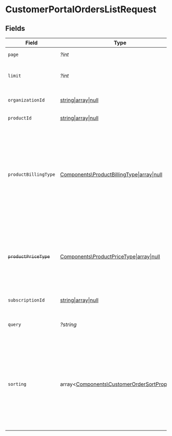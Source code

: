 # CustomerPortalOrdersListRequest


## Fields

| Field                                                                                                                                                                               | Type                                                                                                                                                                                | Required                                                                                                                                                                            | Description                                                                                                                                                                         |
| ----------------------------------------------------------------------------------------------------------------------------------------------------------------------------------- | ----------------------------------------------------------------------------------------------------------------------------------------------------------------------------------- | ----------------------------------------------------------------------------------------------------------------------------------------------------------------------------------- | ----------------------------------------------------------------------------------------------------------------------------------------------------------------------------------- |
| `page`                                                                                                                                                                              | *?int*                                                                                                                                                                              | :heavy_minus_sign:                                                                                                                                                                  | Page number, defaults to 1.                                                                                                                                                         |
| `limit`                                                                                                                                                                             | *?int*                                                                                                                                                                              | :heavy_minus_sign:                                                                                                                                                                  | Size of a page, defaults to 10. Maximum is 100.                                                                                                                                     |
| `organizationId`                                                                                                                                                                    | [string\|array\|null](../../Models/Operations/CustomerPortalOrdersListQueryParamOrganizationIDFilter.md)                                                                            | :heavy_minus_sign:                                                                                                                                                                  | Filter by organization ID.                                                                                                                                                          |
| `productId`                                                                                                                                                                         | [string\|array\|null](../../Models/Operations/CustomerPortalOrdersListQueryParamProductIDFilter.md)                                                                                 | :heavy_minus_sign:                                                                                                                                                                  | Filter by product ID.                                                                                                                                                               |
| `productBillingType`                                                                                                                                                                | [Components\ProductBillingType\|array\|null](../../Models/Operations/CustomerPortalOrdersListQueryParamProductBillingTypeFilter.md)                                                 | :heavy_minus_sign:                                                                                                                                                                  | Filter by product billing type. `recurring` will filter data corresponding to subscriptions creations or renewals. `one_time` will filter data corresponding to one-time purchases. |
| ~~`productPriceType`~~                                                                                                                                                              | [Components\ProductPriceType\|array\|null](../../Models/Operations/QueryParamProductPriceTypeFilter.md)                                                                             | :heavy_minus_sign:                                                                                                                                                                  | : warning: ** DEPRECATED **: This will be removed in a future release, please migrate away from it as soon as possible.                                                             |
| `subscriptionId`                                                                                                                                                                    | [string\|array\|null](../../Models/Operations/CustomerPortalOrdersListQueryParamSubscriptionIDFilter.md)                                                                            | :heavy_minus_sign:                                                                                                                                                                  | Filter by subscription ID.                                                                                                                                                          |
| `query`                                                                                                                                                                             | *?string*                                                                                                                                                                           | :heavy_minus_sign:                                                                                                                                                                  | Search by product or organization name.                                                                                                                                             |
| `sorting`                                                                                                                                                                           | array<[Components\CustomerOrderSortProperty](../../Models/Components/CustomerOrderSortProperty.md)>                                                                                 | :heavy_minus_sign:                                                                                                                                                                  | Sorting criterion. Several criteria can be used simultaneously and will be applied in order. Add a minus sign `-` before the criteria name to sort by descending order.             |